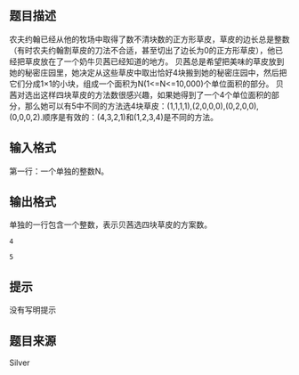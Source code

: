 


## 题目描述
农夫约翰已经从他的牧场中取得了数不清块数的正方形草皮，草皮的边长总是整数（有时农夫约翰割草皮的刀法不合适，甚至切出了边长为0的正方形草皮），他已经把草皮放在了一个奶牛贝茜已经知道的地方。 贝茜总是希望把美味的草皮放到她的秘密庄园里，她决定从这些草皮中取出恰好4块搬到她的秘密庄园中，然后把它们分成1×1的小块，组成一个面积为N(1<=N<=10,000)个单位面积的部分。 贝茜对选出这样四块草皮的方法数很感兴趣，如果她得到了一个4个单位面积的部分，那么她可以有5中不同的方法选4块草皮：(1,1,1,1),(2,0,0,0),(0,2,0,0),(0,0,0,2).顺序是有效的：(4,3,2,1)和(1,2,3,4)是不同的方法。 
## 输入格式
第一行：一个单独的整数N。 
## 输出格式
单独的一行包含一个整数，表示贝茜选四块草皮的方案数。 

```input1
4

```
```output1
5
```

## 提示
没有写明提示
## 题目来源
Silver


